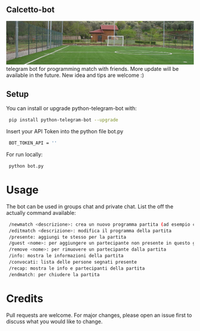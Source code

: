 ## Calcetto-bot
![alt text](https://github.com/b4shm3rlow/calcetto-bot/blob/main/source/calcetto.jpg?raw=true)
telegram bot for programming match with friends. More update will be available in the future. New idea and tips are welcome :)

## Setup
You can install or upgrade python-telegram-bot with:
```bash
 pip install python-telegram-bot --upgrade
```
Insert your API Token into the python file bot.py
```bash
 BOT_TOKEN_API = ''
```
For run locally:
```bash
 python bot.py
```
# Usage
The bot can be used in groups chat and private chat.
List the off the actually command available:
```bash
 /newmatch <descrizione>: crea un nuovo programma partita (ad esempio campo e orario di gioco)
 /editmatch <descrizione>: modifica il programma della partita
 /presente: aggiungi te stesso per la partita
 /guest <nome>: per aggiungere un partecipante non presente in questo gruppo
 /remove <nome>: per rimuovere un partecipante dalla partita
 /info: mostra le informazioni della partita
 /convocati: lista delle persone segnati presente
 /recap: mostra le info e partecipanti della partita
 /endmatch: per chiudere la partita
```
# Credits
Pull requests are welcome. For major changes, please open an issue first to discuss what you would like to change.
